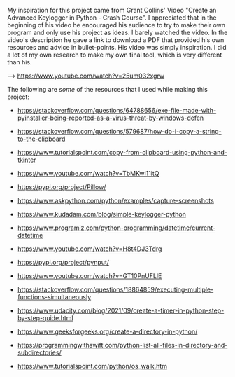 My inspiration for this project came from Grant Collins' Video "Create an Advanced Keylogger in Python - Crash Course". 
I appreciated that in the beginning of his video he encouraged his audience to try to make their own program and only use his project as ideas. 
I barely watched the video. 
In the video's description he gave a link to download a PDF that provided his own resources and advice in bullet-points. 
His video was simply inspiration. 
I did a lot of my own research to make my own final tool, which is very different than his.  

--> https://www.youtube.com/watch?v=25um032xgrw


The following are *some* of the resources that I used while making this project:

- https://stackoverflow.com/questions/64788656/exe-file-made-with-pyinstaller-being-reported-as-a-virus-threat-by-windows-defen

- https://stackoverflow.com/questions/579687/how-do-i-copy-a-string-to-the-clipboard

- https://www.tutorialspoint.com/copy-from-clipboard-using-python-and-tkinter

- https://www.youtube.com/watch?v=TbMKwl11itQ

- https://pypi.org/project/Pillow/

- https://www.askpython.com/python/examples/capture-screenshots

- https://www.kudadam.com/blog/simple-keylogger-python

- https://www.programiz.com/python-programming/datetime/current-datetime

- https://www.youtube.com/watch?v=H8t4DJ3Tdrg

- https://pypi.org/project/pynput/

- https://www.youtube.com/watch?v=GT10PnUFLlE 

- https://stackoverflow.com/questions/18864859/executing-multiple-functions-simultaneously 

- https://www.udacity.com/blog/2021/09/create-a-timer-in-python-step-by-step-guide.html 

- https://www.geeksforgeeks.org/create-a-directory-in-python/ 

- https://programmingwithswift.com/python-list-all-files-in-directory-and-subdirectories/ 

- https://www.tutorialspoint.com/python/os_walk.htm 
